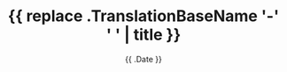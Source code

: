 ---
title: "{{ replace .TranslationBaseName '-' ' ' | title }}"
description: ""
date: "{{ .Date }}"
draft: true
thumbnail: ""
categories:
  - ""
tags:
  - ""
published: false
---